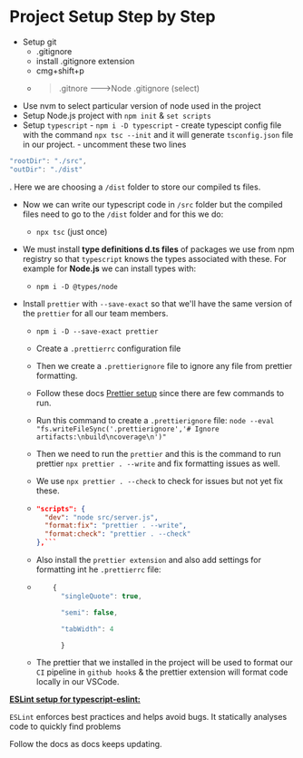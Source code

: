 # Project Setup Step by Step

- Setup git
    - .gitignore
    - install .gitignore extension
    - cmg+shift+p
    - > .gitnore --->Node .gitignore (select)
- Use nvm to select particular version of node used in the project
- Setup Node.js project with `npm init` & `set scripts`
- Setup `typescript` - `npm i -D typescript` - create typescipt config file with the command `npx tsc --init` and it will generate `tsconfig.json` file in our project. - uncomment these two lines

```js
"rootDir": "./src",
"outDir": "./dist"
```

. Here we are choosing a `/dist` folder to store our compiled ts files.

- Now we can write our typescript code in `/src` folder but the compiled files need to go to the `/dist` folder and for this we do:
    - `npx tsc` (just once)
- We must install **type definitions d.ts files** of packages we use from npm registry so that `typescript` knows the types associated with these. For example for **Node.js** we can install types with:
    - `npm i -D @types/node`

- Install `prettier` with `--save-exact` so that we'll have the same version of the `prettier` for all our team members.
    - `npm i -D --save-exact prettier`
    - Create a `.prettierrc` configuration file
    - Then we create a `.prettierignore` file to ignore any file from prettier formatting.
    - Follow these docs [Prettier setup](https://prettier.io/docs/install) since there are few commands to run.
    - Run this command to create a `.prettierignore` file: `node --eval "fs.writeFileSync('.prettierignore','# Ignore artifacts:\nbuild\ncoverage\n')"`
    - Then we need to run the `prettier` and this is the command to run prettier `npx prettier . --write` and fix formatting issues as well.
    - We use `npx prettier . --check` to check for issues but not yet fix these.
    - ````json
      "scripts": {
        "dev": "node src/server.js",
        "format:fix": "prettier . --write",
        "format:check": "prettier . --check"
      },```

      ````

    - Also install the `prettier extension` and also add settings for formatting int he `.prettierrc` file:
    - ```js
          {
            "singleQuote": true,

            "semi": false,

            "tabWidth": 4

            }
      ```

    - The prettier that we installed in the project will be used to format our `CI` pipeline in `github hook`s & the prettier extension will format code locally in our VSCode.

[**ESLint setup for typescript-eslint:** ](https://typescript-eslint.io/getting-started/#step-1-installation)

`ESLint` enforces best practices and helps avoid bugs. It statically analyses code to quickly find problems

Follow the docs as docs keeps updating.
